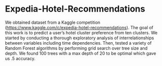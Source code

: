 # Expedia-Hotel-Recommendations
We obtained dataset from a Kaggle competition (https://www.kaggle.com/c/expedia-hotel-recommendations). The goal of this work is to predict a user’s hotel cluster preference from ten clusters. We started by conducting a thorough exploratory analysis of interrelationships between variables including time dependencies. Then, tested a variety of Random Forest algorithms by performing grid search over tree size and depth. We found 100 trees with a max depth of 20 to be optimal which gave us .5 accuracy.
